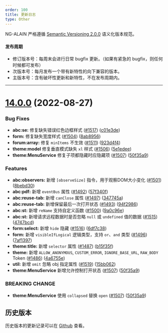 ```yaml
---
order: 100
title: 更新日志
type: Other
---
```


NG-ALAIN 严格遵循 [Semantic Versioning 2.0.0](http://semver.org/lang/zh-CN/) 语义化版本规范。

#### 发布周期

* 修订版本号：每周末会进行日常 bugfix 更新。（如果有紧急的 bugfix，则任何时候都可发布）
* 次版本号：每月发布一个带有新特性的向下兼容的版本。
* 主版本号：含有破坏性更新和新特性，不在发布周期内。

---

# [14.0.0](https://github.com/ng-alain/delon/compare/13.5.2...14.0.0) (2022-08-27)

### Bug Fixes

* **abc:se:** 修复缺失错误红色边框样式 ([#1517](https://github.com/ng-alain/delon/issues/1517)) ([c01e3de](https://github.com/ng-alain/delon/commit/c01e3de016a3beaf241c2d94b2e034b71b7b60d9))
* **form:** 修复缺失宽度样式 ([#1504](https://github.com/ng-alain/delon/issues/1504)) ([8ab8956](https://github.com/ng-alain/delon/commit/8ab89562255b561f2582f85ef9aa81b69e754e88))
* **forum:array:** 修复 `minItems` 不生效 ([#1511](https://github.com/ng-alain/delon/issues/1511)) ([923d4f4](https://github.com/ng-alain/delon/commit/923d4f40c4ee43a17e159f95e355478aaeb6cf6b))
* **theme:model** 修复垂直模式缺失 `xl` 样式 ([#1506](https://github.com/ng-alain/delon/issues/1506)) ([5e1edee](https://github.com/ng-alain/delon/commit/5e1edeef6c8123b6a730006db337501b086cb874))
* **theme:MenuService** 修复子项都隐藏时应隐藏项 ([#1507](https://github.com/ng-alain/delon/issues/1507)) ([50f35a9](https://github.com/ng-alain/delon/commit/50f35a96120c7fca746bf4b4795d93e4ee78535e))

### Features

* **abc:observers:** 新增 `[observeSize]` 指令，用于观察DOM大小变化 ([#1501](https://github.com/ng-alain/delon/issues/1501)) ([8bebd30](https://github.com/ng-alain/delon/commit/8bebd30e7d32a8a2c5068a787b993a28330fd3f1))
* **abc:pdf:** 新增 `eventBus` 属性 ([#1492](https://github.com/ng-alain/delon/issues/1492)) ([57f340f](https://github.com/ng-alain/delon/commit/57f340f497451e3548893fe6cf2726a349a46735))
* **abc:reuse-tab:** 新增 `canClose` 属性 ([#1497](https://github.com/ng-alain/delon/issues/1497)) ([347745a](https://github.com/ng-alain/delon/commit/347745ae2f7faa0c6a3780b62a422021fa424b7c))
* **abc:reuse-tab:** 新增保留最后一次打开状态 ([#1493](https://github.com/ng-alain/delon/issues/1493)) ([94f2986](https://github.com/ng-alain/delon/commit/94f2986413a01ab658c861866d77cc529a4c5e0d))
* **abc:st:** 新增 `reName` 支持自定义函数 ([#1500](https://github.com/ng-alain/delon/issues/1500)) ([9a0c96e](https://github.com/ng-alain/delon/commit/9a0c96eed22436a566221943fe01dfa520bbbccf))
* **abc:st:** 新增请求远程数据时是否忽略 `null` 或 `undefined` 值的数据 ([#1515](https://github.com/ng-alain/delon/issues/1515)) ([4747bcd](https://github.com/ng-alain/delon/commit/4747bcdc476ee819bc229b52823fed1f5349be67))
* **form:select:** 新增 `hide` 隐藏 ([#1516](https://github.com/ng-alain/delon/issues/1516)) ([6df7c38](https://github.com/ng-alain/delon/commit/6df7c389b505a71667f71b96d05e818676172537))
* **form:** 新增 `visibleIfLogical` 逻辑类型，支持 `or`、`and` 类型 ([#1496](https://github.com/ng-alain/delon/issues/1496)) ([7af1397](https://github.com/ng-alain/delon/commit/7af13975d93a856fcbb5195bd9da3d2cf0fddf68))
* **theme:title:** 新增 `selector` 属性 ([#1487](https://github.com/ng-alain/delon/issues/1487)) ([b15f35f](https://github.com/ng-alain/delon/commit/b15f35f6603402595c59ec1b8b38703c4c4da2aa))
* **theme:** 新增 `ALLOW_ANONYMOUS`, `CUSTOM_ERROR`, `IGNORE_BASE_URL`, `RAW_BODY` Token ([#1486](https://github.com/ng-alain/delon/issues/1486)) ([4a6755e](https://github.com/ng-alain/delon/commit/4a6755ef078275ee3ae4cd996570cd9259ab5aec))
* **util:** 新增 `omit` 忽略 obj 指定属性 ([#1519](https://github.com/ng-alain/delon/issues/1519)) ([15bb062](https://github.com/ng-alain/delon/commit/15bb062240d282e7635bea90cdff31d732618d40))
* **theme:MenuService** 新增允许控制打开状态 ([#1507](https://github.com/ng-alain/delon/issues/1507)) ([50f35a9](https://github.com/ng-alain/delon/commit/50f35a96120c7fca746bf4b4795d93e4ee78535e))

### BREAKING CHANGE

* **theme:MenuService** 使用 `collapsed` 替换 `open` ([#1507](https://github.com/ng-alain/delon/issues/1507)) ([50f35a9](https://github.com/ng-alain/delon/commit/50f35a96120c7fca746bf4b4795d93e4ee78535e))


## 历史版本

历史版本的更新记录可以在 [Github](https://github.com/ng-alain/ng-alain/releases) 查看。
